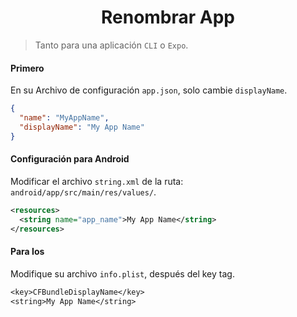 <h1 align="center">Renombrar App</h1>

> Tanto para una aplicación `CLI` o `Expo`.

#### Primero

En su Archivo de configuración `app.json`, solo cambie `displayName`.

```json
{
  "name": "MyAppName",
  "displayName": "My App Name"
}
```

#### Configuración para Android

Modificar el archivo `string.xml` de la ruta: `android/app/src/main/res/values/`.

```xml
<resources>
  <string name="app_name">My App Name</string>
</resources>
```

#### Para Ios

Modifique su archivo `info.plist`, después del key tag.

```txt
<key>CFBundleDisplayName</key>
<string>My App Name</string>
```
